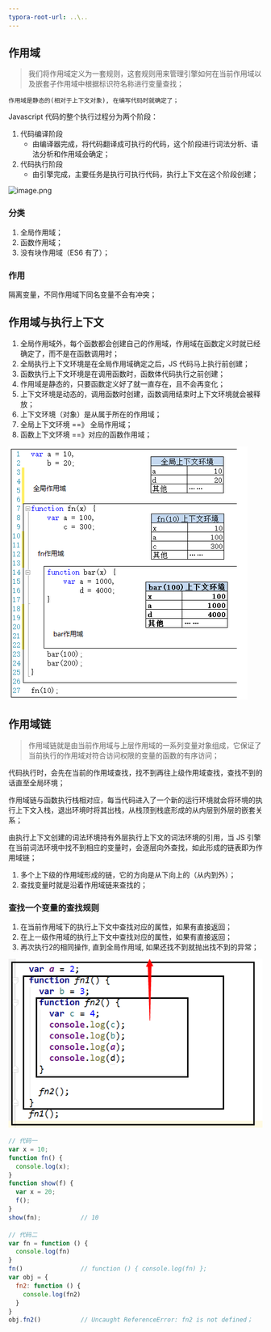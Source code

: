 ```yaml
---
typora-root-url: ..\..
---
```


## 作用域

> 我们将作用域定义为一套规则，这套规则用来管理引擎如何在当前作用域以及嵌套子作用域中根据标识符名称进行变量查找；

```
作用域是静态的(相对于上下文对象), 在编写代码时就确定了；
```

Javascript 代码的整个执行过程分为两个阶段：

1. 代码编译阶段
   - 由编译器完成，将代码翻译成可执行的代码，这个阶段进行词法分析、语法分析和作用域会确定；
2. 代码执行阶段
   - 由引擎完成，主要任务是执行可执行代码，执行上下文在这个阶段创建；

![image.png](https://p3-juejin.byteimg.com/tos-cn-i-k3u1fbpfcp/c508a8bbade94a699d0baad47e5d43ed~tplv-k3u1fbpfcp-zoom-1.image)

### 分类

1. 全局作用域；
2. 函数作用域；
3. 没有块作用域（ES6 有了）；

### 作用

隔离变量，不同作用域下同名变量不会有冲突；

## 作用域与执行上下文

1. 全局作用域外，每个函数都会创建自己的作用域，作用域在函数定义时就已经确定了，而不是在函数调用时；
2. 全局执行上下文环境是在全局作用域确定之后，JS 代码马上执行前创建；
3. 函数执行上下文环境是在调用函数时，函数体代码执行之前创建；
4. 作用域是静态的，只要函数定义好了就一直存在，且不会再变化；
5. 上下文环境是动态的，调用函数时创建，函数调用结束时上下文环境就会被释放；
6. 上下文环境（对象）是从属于所在的作用域；
7. 全局上下文环境 ==》 全局作用域；
8. 函数上下文环境 ==》对应的函数作用域；

![作用域1](/images/原型/作用域1.jpg)

## 作用域链

> 作用域链就是由当前作用域与上层作用域的一系列变量对象组成，它保证了当前执行的作用域对符合访问权限的变量的函数的有序访问；

代码执行时，会先在当前的作用域查找，找不到再往上级作用域查找，查找不到的话直至全局环境；

作用域链与函数执行栈相对应，每当代码进入了一个新的运行环境就会将环境的执行上下文入栈，退出环境时将其出栈，从栈顶到栈底形成的从内层到外层的嵌套关系；

由执行上下文创建的词法环境持有外层执行上下文的词法环境的引用，当 JS 引擎在当前词法环境中找不到相应的变量时，会逐层向外查找，如此形成的链表即为作用域链；

1. 多个上下级的作用域形成的链，它的方向是从下向上的（从内到外）；
2. 查找变量时就是沿着作用域链来查找的；

### 查找一个变量的查找规则

1. 在当前作用域下的执行上下文中查找对应的属性，如果有直接返回；
2. 在上一级作用域的执行上下文中查找对应的属性，如果有直接返回；
3. 再次执行2的相同操作, 直到全局作用域, 如果还找不到就抛出找不到的异常；

![作用域2](/images/原型/作用域2.jpg)



```javascript
// 代码一
var x = 10;
function fn() {
  console.log(x);
}
function show(f) {
  var x = 20;
  f();
}
show(fn);			// 10

// 代码二
var fn = function () {
  console.log(fn)
}
fn()				// function () { console.log(fn) };	
var obj = {
  fn2: function () {
    console.log(fn2)
  }
}
obj.fn2()			// Uncaught ReferenceError: fn2 is not defined；
```

